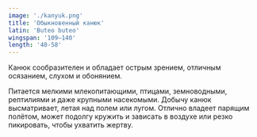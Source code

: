 ```yaml
---
image: './kanyuk.png'
title: 'Обыкновенный канюк'
latin: 'Buteo buteo'
wingspan: '109–140'
length: '40-58'
---
```


Канюк сообразителен и обладает острым зрением, отличным осязанием, слухом и обонянием.

Питается мелкими млекопитающими, птицами, земноводными, рептилиями и даже крупными насекомыми. Добычу канюк высматривает, летая над полем или лугом. Отлично владеет парящим полётом, может подолгу кружить и зависать в воздухе или резко пикировать, чтобы ухватить жертву.
